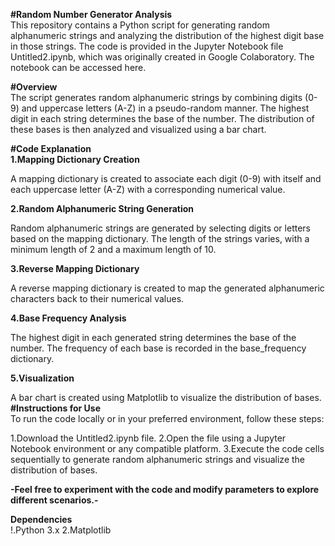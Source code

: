 **#Random Number Generator Analysis**<br>
This repository contains a Python script for generating random alphanumeric strings and analyzing the distribution of the highest digit base in those strings. The code is provided in the Jupyter Notebook file Untitled2.ipynb, which was originally created in Google Colaboratory. The notebook can be accessed here.

**#Overview**<br>
The script generates random alphanumeric strings by combining digits (0-9) and uppercase letters (A-Z) in a pseudo-random manner. The highest digit in each string determines the base of the number. The distribution of these bases is then analyzed and visualized using a bar chart.

**#Code Explanation**<br>
**1.Mapping Dictionary Creation**<br>

A mapping dictionary is created to associate each digit (0-9) with itself and each uppercase letter (A-Z) with a corresponding numerical value.

**2.Random Alphanumeric String Generation**<br>

Random alphanumeric strings are generated by selecting digits or letters based on the mapping dictionary.
The length of the strings varies, with a minimum length of 2 and a maximum length of 10.

**3.Reverse Mapping Dictionary**<br>

A reverse mapping dictionary is created to map the generated alphanumeric characters back to their numerical values.

**4.Base Frequency Analysis**<br>

The highest digit in each generated string determines the base of the number.
The frequency of each base is recorded in the base_frequency dictionary.

**5.Visualization**<br>

A bar chart is created using Matplotlib to visualize the distribution of bases.
**#Instructions for Use**<br>
To run the code locally or in your preferred environment, follow these steps:

1.Download the Untitled2.ipynb file.
2.Open the file using a Jupyter Notebook environment or any compatible platform.
3.Execute the code cells sequentially to generate random alphanumeric strings and visualize the distribution of bases.

**-Feel free to experiment with the code and modify parameters to explore different scenarios.-**<br>

**Dependencies**<br>
!.Python 3.x
2.Matplotlib
